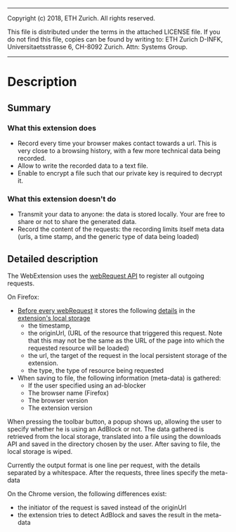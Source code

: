 --------------------------------------------------------------------------------
Copyright (c) 2018, ETH Zurich.
All rights reserved.

This file is distributed under the terms in the attached LICENSE file.
If you do not find this file, copies can be found by writing to:
ETH Zurich D-INFK, Universitaetsstrasse 6, CH-8092 Zurich. Attn: Systems Group.

--------------------------------------------------------------------------------

Description
=======
Summary
-------
### What this extension does
- Record every time your browser makes contact towards a url. This is very close to a browsing history, with a few more technical data being recorded.
- Allow to write the recorded data to a text file.
- Enable to encrypt a file such that our private key is required to decrypt it.

### What this extension doesn't do
- Transmit your data to anyone: the data is stored locally. Your are free to share or not to share the generated data.
- Record the content of the requests: the recording limits itself meta data (urls, a time stamp, and the generic type of data being loaded)

Detailed description
--------------------
The WebExtension uses the [webRequest API](https://developer.mozilla.org/en-US/Add-ons/WebExtensions/API/webRequest) to register all outgoing requests.

On Firefox: 
- [Before every webRequest](https://developer.mozilla.org/en-US/Add-ons/WebExtensions/API/webRequest/onBeforeRequest) it stores the following [details](https://developer.mozilla.org/en-US/Add-ons/WebExtensions/API/webRequest/onBeforeRequest#details) in the [extension's local storage](https://developer.mozilla.org/en-US/Add-ons/WebExtensions/API/storage/local)
    - the timestamp, 
    - the originUrl,  (URL of the resource that triggered this request. Note that this may not be the same as the URL of the page into which the requested resource will be loaded)
    - the url, the target of the request in the local persistent storage of the extension. 
    - the type, the type of resource being requested
- When saving to file, the following information (meta-data) is gathered:
    - If the user specified using an ad-blocker
    - The browser name (Firefox)
    - The browser version
    - The extension version

When pressing the toolbar button, a popup shows up, allowing the user to specify whether he is using an AdBlock or not. The data gathered is retrieved from the local storage, translated into a file using the downloads API and saved in the directory chosen by the user. After saving to file, the local storage is wiped.

Currently the output format is one line per request, with the details separated by a whitespace. After the requests, three lines specify the meta-data

On the Chrome version, the following differences exist:
- the initiator of the request is saved instead of the originUrl
- the extension tries to detect AdBlock and saves the result in the meta- data
